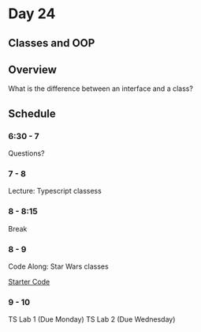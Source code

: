 # Day 24

## Classes and OOP

## Overview

What is the difference between an interface and a class?

## Schedule

### 6:30 - 7

Questions?

### 7 - 8

Lecture: Typescript classess

### 8 - 8:15

Break

### 8 - 9

Code Along: Star Wars classes

[Starter Code](/code-alongs/star-wars-typescript/)

### 9 - 10

TS Lab 1 (Due Monday)
TS Lab 2 (Due Wednesday)
